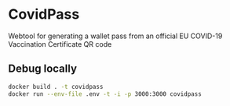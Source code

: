 # CovidPass

Webtool for generating a wallet pass from an official EU COVID-19 Vaccination Certificate QR code

## Debug locally

```sh
docker build . -t covidpass
docker run --env-file .env -t -i -p 3000:3000 covidpass
```